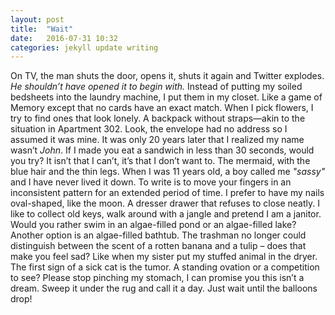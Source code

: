 ```yaml
---
layout: post
title:  "Wait"
date:   2016-07-31 10:32
categories: jekyll update writing
---
```

On TV, the man shuts the door, opens it, shuts it again and Twitter explodes. *He shouldn’t have opened it to begin with.* Instead of putting my soiled bedsheets into the laundry machine, I put them in my closet. Like a game of Memory except that no cards have an exact match. When I pick flowers, I try to find ones that look lonely. A backpack without straps—akin to the situation in Apartment 302. Look, the envelope had no address so I assumed it was mine. It was only 20 years later that I realized my name wasn’t *John*. If I made you eat a sandwich in less than 30 seconds, would you try? It isn’t that I can’t, it’s that I don’t want to. The mermaid, with the blue hair and the thin legs. When I was 11 years old, a boy called me *"sassy"* and I have never lived it down. To write is to move your fingers in an inconsistent pattern for an extended period of time. I prefer to have my nails oval-shaped, like the moon. A dresser drawer that refuses to close neatly. I like to collect old keys, walk around with a jangle and pretend I am a janitor. Would you rather swim in an algae-filled pond or an algae-filled lake? Another option is an algae-filled bathtub. The trashman no longer could distinguish between the scent of a rotten banana and a tulip – does that make you feel sad? Like when my sister put my stuffed animal in the dryer. The first sign of a sick cat is the tumor. A standing ovation or a competition to see? Please stop pinching my stomach, I can promise you this isn’t a dream. Sweep it under the rug and call it a day. Just wait until the balloons drop!